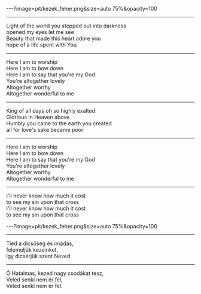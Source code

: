 ---?image=pit/kezek_feher.png&size=auto 75%&opacity=100

---
Light of the world you stepped out into darkness<br/>
opened my eyes let me see<br/>
Beauty that made this heart adore you<br/>
hope of a life spent with You

---
Here I am to worship<br/>
Here I am to bow down<br/>
Here I am to say that you're my God<br/>
You're altogether lovely<br/>
Altogether worthy<br/>
Altogether wonderful to me


---
King of all days oh so highly exalted<br/>
Glorious in Heaven above<br/>
Humbly you came to the earth you created<br/>
all for love's sake became poor

---
Here I am to worship<br/>
Here I am to bow down<br/>
Here I am to say that you're my God<br/>
You're altogether lovely<br/>
Altogether worthy<br/>
Altogether wonderful to me

---
I'll never know how much it cost<br/>
to see my sin upon that cross<br/>
I'll never know how much it cost<br/>
to see my sin upon that cross

---?image=pit/kezek_feher.png&size=auto 75%&opacity=100

---
Tied a dicsőség és imádás,<br />
felemeljük kezeinket,<br />
így dicsérjük szent Neved.

---
Ó Hatalmas, kezed nagy csodákat tesz,<br/>
Veled senki nem ér fel,<br />
Veled senki nem ér fel.
